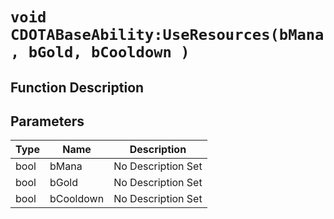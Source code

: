 # `void CDOTABaseAbility:UseResources(bMana, bGold, bCooldown )`
## Function Description

## Parameters
Type|Name|Description
--|--|--
bool|bMana|No Description Set
bool|bGold|No Description Set
bool|bCooldown|No Description Set
